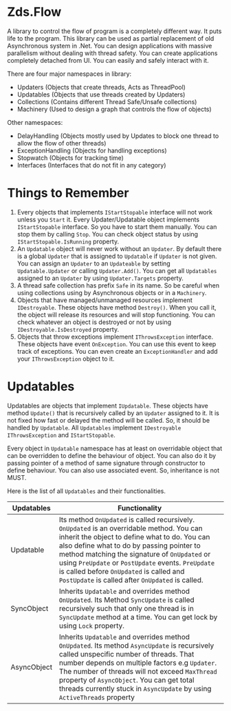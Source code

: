 # Zds.Flow
A library to control the flow of program is a completely different way. It puts life to the program. This library can be used as partial replacement of old Asynchronous system in .Net.
You can design applications with massive parallelism without dealing with thread safety. You can create applications completely detached from UI. You can easily and safely interact with it.

There are four major namespaces in library:

 - Updaters  (Objects that create threads, Acts as ThreadPool)
 - Updatables  (Objects that use threads created by Updaters)
 - Collections  (Contains different Thread Safe/Unsafe collections)
 - Machinery  (Used to design a graph that controls the flow of objects)

Other namespaces:

 - DelayHandling  (Objects mostly used by Updates to block one thread to allow the flow of other threads)
 - ExceptionHandling  (Objects for handling exceptions)
 - Stopwatch  (Objects for tracking time)
 - Interfaces  (Interfaces that do not fit in any category)

# Things to Remember

 1. Every objects that implements `IStartStopable` interface will not work unless you `Start` it. Every Updater/Updatable object implements `IStartStopable` interface. So you have to start them manually. You can stop them by calling `Stop`. You can check object status by using `IStartStopable.IsRunning` property.
 2. An `Updatable` object will never work without an `Updater`. By default there is a global `Updater` that is assigned to `Updatable` if `Updater` is not given. You can assign an `Updater` to an `Updateable` by setting `Updatable.Updater` or calling `Updater.Add()`. You can get all `Updatables` assigned to an `Updater` by using `Updater.Targets` property.
 3. A thread safe collection has prefix `Safe` in its name. So be careful when using collections using by Asynchronous objects or in a `Machinery`.
 4. Objects that have managed/unmanaged resources implement `IDestroyable`. These objects have method `Destroy()`. When you call it, the object will release its resources and will stop functioning. You can check whatever an object is destroyed or not by using `IDestroyable.IsDestroyed` property.
 5.  Objects that throw exceptions implement `IThrowsException` interface. These objects have event `OnException`. You can use this event to keep track of exceptions. You can even create an `ExceptionHandler` and add your `IThrowsException` object to it.

# Updatables
Updatables are objects that implement `IUpdatable`. These objects have method `Update()` that is recursively called by an `Updater` assigned to it. It is not fixed how fast or delayed the method will be called. So, it should be handled by `Updatable`. All `Updatables` implement `IDestroyable` `IThrowsException` and `IStartStopable`. 

Every object in `Updatable` namespace has at least on overridable object that can be overridden to define the behaviour of object. You can also do it by passing pointer of a method of same signature through constructor to define behaviour. You can also use associated event. So, inheritance is not MUST.

Here is the list of all `Updatables` and their functionalities.

|Updatables|Functionality|
|--|--|
|Updatable|Its method `OnUpdated` is called recursively. `OnUpdated` is an overridable method. You can inherit the object to define what to do. You can also define what to do by passing pointer to method matching the signature of `OnUpdated` or using `PreUpdate` or `PostUpdate` events. `PreUpdate` is called before `OnUpdated` is called and `PostUpdate` is called after `OnUpdated` is called.|
|SyncObject|Inherits `Updatable` and overrides method `OnUpdated`. Its Method `SyncUpdate` is called recursively such that only one thread is in `SyncUpdate` method at a time. You can get lock by using `Lock` property.|
|AsyncObject|Inherits `Updatable` and overrides method `OnUpdated`. Its method `AsyncUpdate` is recursively called unspecific number of threads. That number depends on multiple factors e.g `Updater`. The number of threads will not exceed `MaxThread` property of `AsyncObject`. You can get total threads currently stuck in `AsyncUpdate` by using `ActiveThreads` property|
